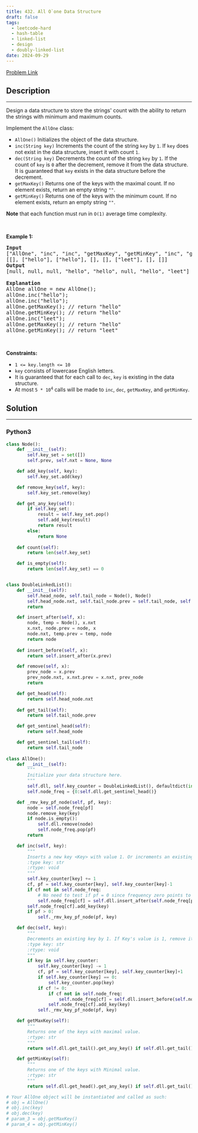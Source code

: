 ```yaml
---
title: 432. All O`one Data Structure
draft: false
tags: 
  - leetcode-hard
  - hash-table
  - linked-list
  - design
  - doubly-linked-list
date: 2024-09-29
---
```


[Problem Link](https://leetcode.com/problems/all-oone-data-structure/)

## Description

---
<p>Design a data structure to store the strings&#39; count with the ability to return the strings with minimum and maximum counts.</p>

<p>Implement the <code>AllOne</code> class:</p>

<ul>
	<li><code>AllOne()</code> Initializes the object of the data structure.</li>
	<li><code>inc(String key)</code> Increments the count of the string <code>key</code> by <code>1</code>. If <code>key</code> does not exist in the data structure, insert it with count <code>1</code>.</li>
	<li><code>dec(String key)</code> Decrements the count of the string <code>key</code> by <code>1</code>. If the count of <code>key</code> is <code>0</code> after the decrement, remove it from the data structure. It is guaranteed that <code>key</code> exists in the data structure before the decrement.</li>
	<li><code>getMaxKey()</code> Returns one of the keys with the maximal count. If no element exists, return an empty string <code>&quot;&quot;</code>.</li>
	<li><code>getMinKey()</code> Returns one of the keys with the minimum count. If no element exists, return an empty string <code>&quot;&quot;</code>.</li>
</ul>

<p><strong>Note</strong> that each function must run in <code>O(1)</code> average time complexity.</p>

<p>&nbsp;</p>
<p><strong class="example">Example 1:</strong></p>

<pre>
<strong>Input</strong>
[&quot;AllOne&quot;, &quot;inc&quot;, &quot;inc&quot;, &quot;getMaxKey&quot;, &quot;getMinKey&quot;, &quot;inc&quot;, &quot;getMaxKey&quot;, &quot;getMinKey&quot;]
[[], [&quot;hello&quot;], [&quot;hello&quot;], [], [], [&quot;leet&quot;], [], []]
<strong>Output</strong>
[null, null, null, &quot;hello&quot;, &quot;hello&quot;, null, &quot;hello&quot;, &quot;leet&quot;]

<strong>Explanation</strong>
AllOne allOne = new AllOne();
allOne.inc(&quot;hello&quot;);
allOne.inc(&quot;hello&quot;);
allOne.getMaxKey(); // return &quot;hello&quot;
allOne.getMinKey(); // return &quot;hello&quot;
allOne.inc(&quot;leet&quot;);
allOne.getMaxKey(); // return &quot;hello&quot;
allOne.getMinKey(); // return &quot;leet&quot;
</pre>

<p>&nbsp;</p>
<p><strong>Constraints:</strong></p>

<ul>
	<li><code>1 &lt;= key.length &lt;= 10</code></li>
	<li><code>key</code> consists of lowercase English letters.</li>
	<li>It is guaranteed that for each call to <code>dec</code>, <code>key</code> is existing in the data structure.</li>
	<li>At most <code>5 * 10<sup>4</sup></code>&nbsp;calls will be made to <code>inc</code>, <code>dec</code>, <code>getMaxKey</code>, and <code>getMinKey</code>.</li>
</ul>


## Solution

---
### Python3
``` py title='all-oone-data-structure'
class Node():
    def __init__(self):
        self.key_set = set([])
        self.prev, self.nxt = None, None 

    def add_key(self, key):
        self.key_set.add(key)

    def remove_key(self, key):
        self.key_set.remove(key)        

    def get_any_key(self):
        if self.key_set:
            result = self.key_set.pop()
            self.add_key(result)
            return result
        else:
            return None
    
    def count(self):
        return len(self.key_set)

    def is_empty(self):
        return len(self.key_set) == 0


class DoubleLinkedList():
    def __init__(self):
        self.head_node, self.tail_node = Node(), Node()
        self.head_node.nxt, self.tail_node.prev = self.tail_node, self.head_node
        return

    def insert_after(self, x):
        node, temp = Node(), x.nxt
        x.nxt, node.prev = node, x
        node.nxt, temp.prev = temp, node
        return node
    
    def insert_before(self, x):
        return self.insert_after(x.prev)

    def remove(self, x):
        prev_node = x.prev
        prev_node.nxt, x.nxt.prev = x.nxt, prev_node
        return

    def get_head(self):
        return self.head_node.nxt
    
    def get_tail(self):
        return self.tail_node.prev

    def get_sentinel_head(self):
        return self.head_node

    def get_sentinel_tail(self):
        return self.tail_node
    
class AllOne():
    def __init__(self):
        """
        Initialize your data structure here.
        """
        self.dll, self.key_counter = DoubleLinkedList(), defaultdict(int)
        self.node_freq = {0:self.dll.get_sentinel_head()}

    def _rmv_key_pf_node(self, pf, key):
        node = self.node_freq[pf]
        node.remove_key(key)
        if node.is_empty():
            self.dll.remove(node)
            self.node_freq.pop(pf)
        return

    def inc(self, key):
        """
        Inserts a new key <Key> with value 1. Or increments an existing key by 1.
        :type key: str
        :rtype: void
        """
        self.key_counter[key] += 1
        cf, pf = self.key_counter[key], self.key_counter[key]-1
        if cf not in self.node_freq:
            # No need to test if pf = 0 since frequency zero points to sentinel node
            self.node_freq[cf] = self.dll.insert_after(self.node_freq[pf])
        self.node_freq[cf].add_key(key)
        if pf > 0:
            self._rmv_key_pf_node(pf, key)

    def dec(self, key):
        """
        Decrements an existing key by 1. If Key's value is 1, remove it from the data structure.
        :type key: str
        :rtype: void
        """
        if key in self.key_counter:
            self.key_counter[key] -= 1
            cf, pf = self.key_counter[key], self.key_counter[key]+1
            if self.key_counter[key] == 0:
                self.key_counter.pop(key)
            if cf != 0:
                if cf not in self.node_freq:
                    self.node_freq[cf] = self.dll.insert_before(self.node_freq[pf])
                self.node_freq[cf].add_key(key)
            self._rmv_key_pf_node(pf, key)

    def getMaxKey(self):
        """
        Returns one of the keys with maximal value.
        :rtype: str
        """
        return self.dll.get_tail().get_any_key() if self.dll.get_tail().count() > 0 else ""

    def getMinKey(self):
        """
        Returns one of the keys with Minimal value.
        :rtype: str
        """
        return self.dll.get_head().get_any_key() if self.dll.get_tail().count() > 0 else ""

# Your AllOne object will be instantiated and called as such:
# obj = AllOne()
# obj.inc(key)
# obj.dec(key)
# param_3 = obj.getMaxKey()
# param_4 = obj.getMinKey()
```

